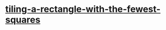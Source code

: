 # [tiling-a-rectangle-with-the-fewest-squares](https://leetcode-cn.com/problems/tiling-a-rectangle-with-the-fewest-squares)
